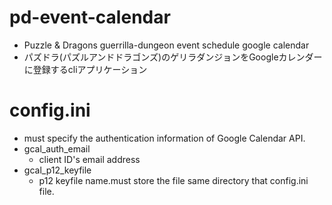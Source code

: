 # pd-event-calendar
- Puzzle & Dragons guerrilla-dungeon event schedule google calendar
- パズドラ(パズルアンドドラゴンズ)のゲリラダンジョンをGoogleカレンダーに登録するcliアプリケーション

# config.ini
- must specify the authentication information of Google Calendar API.
 - gcal_auth_email
     - client ID's email address
 - gcal_p12_keyfile
     - p12 keyfile name.must store the file same directory that config.ini file.
